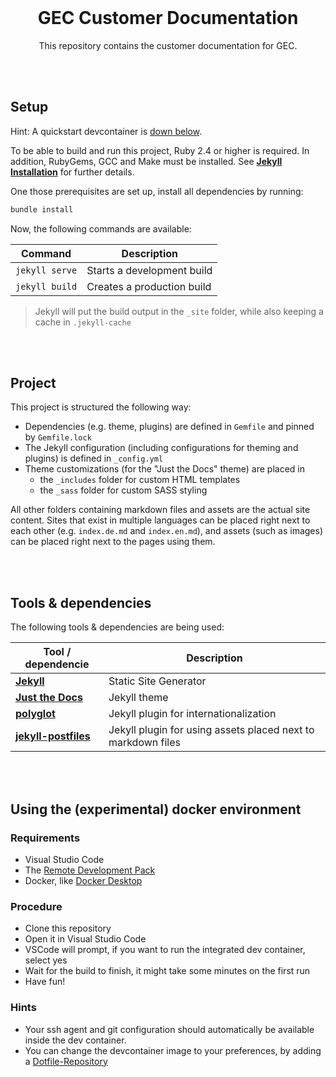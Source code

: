 <br>

<div align="center">

# GEC Customer Documentation

This repository contains the customer documentation for GEC.

</div>

<br><br>

## Setup

Hint: A quickstart devcontainer is [down below](#Using-the-(experimental)-docker-environment).

To be able to build and run this project, Ruby 2.4 or higher is required. In addition, RubyGems, GCC and Make must be installed. See
**[Jekyll Installation](https://jekyllrb.com/docs/installation/)** for further details.

One those prerequisites are set up, install all dependencies by running:

```bash
bundle install
```

Now, the following commands are available:

| Command        | Description                |
| -------------- | -------------------------- |
| `jekyll serve` | Starts a development build |
| `jekyll build` | Creates a production build |

> Jekyll will put the build output in the `_site` folder, while also keeping a cache in `.jekyll-cache`

<br><br>

## Project

This project is structured the following way:

- Dependencies (e.g. theme, plugins) are defined in `Gemfile` and pinned by `Gemfile.lock`
- The Jekyll configuration (including configurations for theming and plugins) is defined in `_config.yml`
- Theme customizations (for the "Just the Docs" theme) are placed in
  - the `_includes` folder for custom HTML templates
  - the `_sass` folder for custom SASS styling

All other folders containing markdown files and assets are the actual site content. Sites that exist in multiple languages can be placed
right next to each other (e.g. `index.de.md` and `index.en.md`), and assets (such as images) can be placed right next to the pages using
them.

<br><br>

## Tools & dependencies

The following tools & dependencies are being used:

| Tool / dependencie                                                  | Description                                                  |
| ------------------------------------------------------------------- | ------------------------------------------------------------ |
| **[Jekyll](https://jekyllrb.com/)**                                 | Static Site Generator                                        |
| **[Just the Docs](https://github.com/pmarsceill/just-the-docs)**    | Jekyll theme                                                 |
| **[polyglot](https://github.com/untra/polyglot)**                   | Jekyll plugin for internationalization                       |
| **[jekyll-postfiles](https://github.com/nhoizey/jekyll-postfiles)** | Jekyll plugin for using assets placed next to markdown files |

<br><br>

## Using the (experimental) docker environment

### Requirements

- Visual Studio Code
- The [Remote Development Pack](https://marketplace.visualstudio.com/items?itemName=ms-vscode-remote.vscode-remote-extensionpack)
- Docker, like [Docker Desktop](https://www.docker.com/products/docker-desktop)

### Procedure

- Clone this repository
- Open it in Visual Studio Code
- VSCode will prompt, if you want to run the integrated dev container, select yes
- Wait for the build to finish, it might take some minutes on the first run
- Have fun!

### Hints

- Your ssh agent and git configuration should automatically be available inside the dev container.
- You can change the devcontainer image to your preferences, by adding a [Dotfile-Repository](https://code.visualstudio.com/docs/remote/containers#_personalizing-with-dotfile-repositories)
